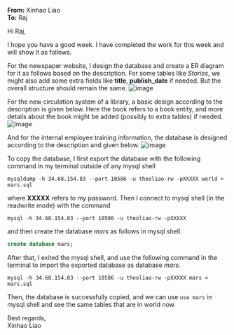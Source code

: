 **From:** Xinhao Liao  
**To:** Raj

Hi Raj,  

I hope you have a good week. I have completed the work for this week and will show it as follows.

For the newspaper website, I design the database and create a ER diagram for it as follows based on the description. For some tables like *Stories*, we might also add some extra fields like **title**, **publish_date** if needed. But the overall structure should remain the same.
![image](https://user-images.githubusercontent.com/53862461/76786004-d4b5fb80-678c-11ea-9708-527191f10f51.png)

For the new circulation system of a library, a basic design according to the description is given below. Here the book refers to a book entity, and more details about the book might be added (possibly to extra tables) if needed.
![image](https://user-images.githubusercontent.com/53862461/76788870-1f864200-6792-11ea-9a01-3c7a5a81393b.png)

And for the internal employee training information, the database is designed according to the description and given below. 
![image](https://user-images.githubusercontent.com/53862461/76792528-9e32ad80-6799-11ea-81c5-c3f6f8ee06ea.png)

To copy the database, I first export the database with the following command in my terminal outside of any mysql shell
```shell
mysqldump -h 34.68.154.83 --port 10586 -u theoliao-rw -pXXXXX world > mars.sql 
```
where **XXXXX** refers to my password. Then I connect to mysql shell (in the readwrite mode) with the command 
```shell
mysql -h 34.68.154.83 --port 10586 -u theoliao-rw -pXXXXX
```
and then create the database *mars* as follows in mysql shell.
```sql
create database mars;
```
After that, I exited the mysql shell, and use the following command in the terminal to import the exported database as database *mars*.
```shell
mysql -h 34.68.154.83 --port 10586 -u theoliao-rw -pXXXXX mars < mars.sql
```
Then, the database is successfully copied, and we can use `use mars` in mysql shell and see the same tables that are in world now.  

Best regards,  
Xinhao Liao
